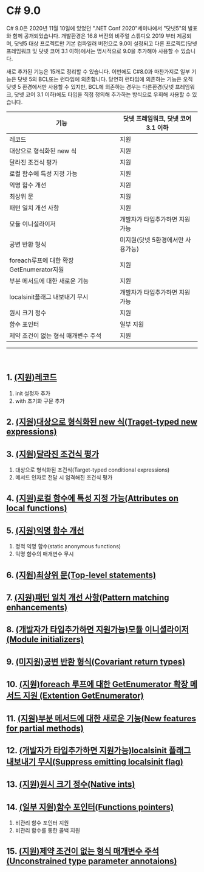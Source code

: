# C# 9.0

C# 9.0은  2020년 11월 10일에 있었던 ".NET Conf 2020"세미나에서 "닷넷5"의 발표와 함께 공개되었습니다. 개발환경은 16.8 버전의 비주얼 스튜디오 2019 부터 제공되며, 닷넷5 대상 프로젝트만 기본 컴파일러 버전으로 9.0이 설정되고 다른 프로젝트(닷넷 프레임워크 및 닷넷 코어 3.1 이하)에서는 명시적으로 <LangVersion>9.0<LangVersion>을 추가해야 사용할 수 있습니다.

새로 추가된 기능은 15개로 정리할 수 있습니다. 이번에도 C#8.0과 마찬가지로 일부 기능은 닷넷 5의 BCL또는 런타임에 의존합니다. 당연히 런타임에 의존하는 기능은 오직 닷넷 5 환경에서만 사용할 수 있지만, BCL에 의존하는 경우는 다른환경(닷넷 프레임워크, 닷넷 코어 3.1 이하)에도 타입을 직접 정의해 추가하는 방식으로 우회해 사용할 수 있습니다. 

|기능|닷넷 프레임워크, 닷넷 코어 3.1 이하|
|--|--|
|레코드|지원|
|대상으로 형식화된 new 식|지원|
|달라진 조건식 평가|지원|
|로컬 함수에 특성 지정 가능|지원|
|익명 함수 개선|지원|
|최상위 문|지원|
|패턴 일치 개선 사항|지원|
|모듈 이니셜라이저|개발자가 타입추가하면 지원가능|
|공변 반환 형식|미지원(닷넷 5환경에서만 사용가능)|
|foreach루프에 대한 확장 GetEnumerator지원|지원|
|부분 메서드에 대한 새로운 기능|지원|
|localsinit플래그 내보내기 무시|개발자가 타입추가하면 지원가능|
|원시 크기 정수|지원|
|함수 포인터|일부 지원|
|제약 조건이 없는 형식 매개변수 주석|지원|

<hr />
<br />

## 1. [(지원)레코드](c9_001_record.md)
1. init 설정자 추가
2. with 초기화 구문 추가
## 2. [(지원)대상으로 형식화된 new 식(Traget-typed new expressions)](c9_002_new_expressions.md)
## 3. [(지원)달라진 조건식 평가](c9_003_conditional_expressions.md)
1. 대상으로 형식화된 조건식(Target-typed conditional expressions)
2. 메서드 인자로 전달 시 엄격해진 조건식 평가
## 4. [(지원)로컬 함수에 특성 지정 가능(Attributes on local functions)](c9_004_attributes_on_local_functions.md)
## 5. [(지원)익명 함수 개선](c9_005_anonymous_functions.md)
1. 정적 익명 함수(static anonymous functions)
2. 익명 함수의 매개변수 무시
## 6. [(지원)최상위 문(Top-level statements)](c9_006_top_level_statements.md)
## 7. [(지원)패턴 일치 개선 사항(Pattern matching enhancements)](c9_007_pattern_matching.md)
## 8. [(개발자가 타입추가하면 지원가능)모듈 이니셜라이저(Module initializers)](c9_008_module_initializers.md)
## 9. [(미지원)공변 반환 형식(Covariant return types)](c9_009_covariant_return_type.md)
## 10. [(지원)foreach 루프에 대한 GetEnumerator 확장 메서드 지원 (Extention GetEnumerator)](c9_010_getenumerator.md)
## 11. [(지원)부분 메서드에 대한 새로운 기능(New features for partial methods)](c9_011_partial_methods.md)
## 12. [(개발자가 타입추가하면 지원가능)localsinit 플래그 내보내기 무시(Suppress emitting localsinit flag)](c9_012_localsinit_flag.md)
## 13. [(지원)원시 크기 정수(Native ints)](c9_013_native_ints.md)
## 14. [(일부 지원)함수 포인터(Functions pointers)](c9_014_functions_pointers.md)
1. 비관리 함수 포인터 지원
2. 비관리 함수를 통한 콜백 지원
## 15. [(지원)제약 조건이 없는 형식 매개변수 주석(Unconstrained type parameter annotaions)](c9_015_unconstrained_type_parameter_annotaions.md)